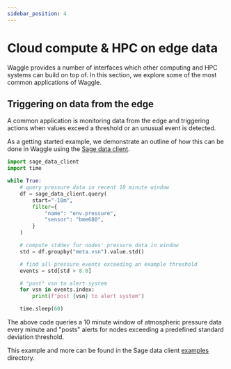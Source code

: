 ```yaml
---
sidebar_position: 4
---
```


# Cloud compute & HPC on edge data

Waggle provides a number of interfaces which other computing and HPC systems can build on top of. In this section, we explore some of the most common applications of Waggle.

## Triggering on data from the edge

A common application is monitoring data from the edge and triggering actions when values exceed a threshold or an unusual event is detected.

As a getting started example, we demonstrate an outline of how this can be done in Waggle using the [Sage data client](https://github.com/sagecontinuum/sage-data-client).

```python
import sage_data_client
import time

while True:
    # query pressure data in recent 10 minute window
    df = sage_data_client.query(
        start="-10m",
        filter={
            "name": "env.pressure",
            "sensor": "bme680",
        }
    )

    # compute stddev for nodes' pressure data in window
    std = df.groupby("meta.vsn").value.std()

    # find all pressure events exceeding an example threshold
    events = std[std > 8.0]

    # "post" vsn to alert system
    for vsn in events.index:
        print(f"post {vsn} to alert system")

    time.sleep(60)
```

The above code queries a 10 minute window of atmospheric pressure data every minute and "posts" alerts for nodes exceeding a predefined standard deviation threshold.

This example and more can be found in the Sage data client [examples](https://github.com/sagecontinuum/sage-data-client/blob/main/examples/) directory.
